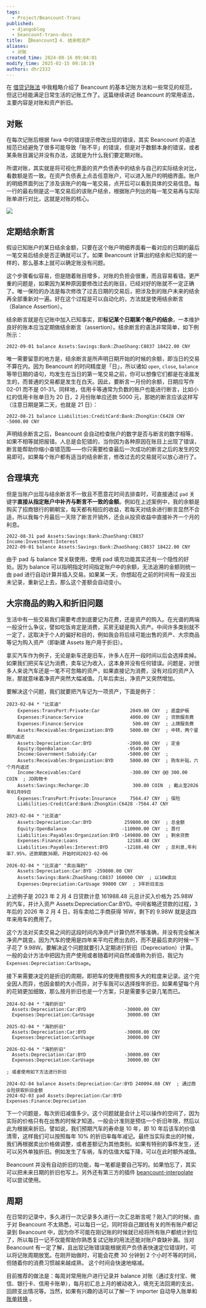 ```yaml
---
tags:
  - Project/Beancount-Trans
published:
  - djangoblog
  - beancount-trans-docs
title: 【Beancount】4. 结余和资产
aliases:
  - 对账
created_time: 2024-08-16 09:04:01
modify_time: 2025-02-15 09:18:19
authors: dhr2333
---
```


在 [借贷记账法](http://www.dhr2333.cn/article/2022/9/10/52.html "借贷记账法") 中我粗略介绍了 Beancount 的基本记账方法和一些常见的规范，但这已经能满足日常生活的记账工作了。这篇继续讲述 Beancount 的常用语法，主要内容是对账和资产折旧。

## 对账

在每次记账后根据 fava 中的错误提示修改出现的错误，其实 Beancount 的语法规范已经避免了很多可能导致「账不平」的错误，但是对于数额本身的错误，或者某条账目漏记并没有办法，这就是为什么我们要定期对账。

所谓对账，其实就是将可视化界面的资产负债表中的结余与自己的实际结余对比，看数额是否一致。在资产负债表上点击任意账户，可以进入账户的明细界面。账户的明细界面列出了涉及该账户的每一笔交易，点开后可以看到具体的交易信息。每一行的最右侧是这一笔交易后的该账户结余，根据账户列出的每一笔交易再与实际账单进行对比，这就是对账的核心。

![](https://daihaorui.oss-cn-hangzhou.aliyuncs.com/djangoblog/202210100909286.png)

## 定期结余断言

假设已知账户的某日结余金额，只要在这个账户明细界面看一看对应的日期的最后一笔交易后结余是否正确就可以了。如果 Beancount 计算出的结余和已知的是一样的，那么基本上就可以确定账没有问题。

这个步骤看似容易，但是随着账目增多，对账的负担会很重，而且容易看错。更严重的问题是，如果因为某种原因要修改过去的账目，已经对好的账就不一定正确了。唯一保险的办法是每次修改了过去日期的交易后，把涉及到的账户未来的结余再全部重新对一遍。好在这个过程是可以自动化的，方法就是使用结余断言（Balance Assertion）。

结余断言就是在记账中加入已知事实，即**标记某个日期某个账户的结余**，一本维护良好的账本应当定期做结余断言（assertion）。结余断言的语法非常简单，如下例所示：

```fallback
2022-09-01 balance Assets:Savings:Bank:ZhaoShang:C8837 18422.00 CNY
```

唯一需要留意的地方是，结余断言是所声明日期开始的时候的余额，即当日的交易不算在内。因为 Beancount 的时间精度是「日」，所以诸如 `open`, `close`, `balance` 等带日期的语句，均发生在当日的第一笔交易之前，你可以想像它们都是在凌晨发生的，而普通的交易都是发生在白天。因此，要断言一月份的余额，日期应写作 02-01 而不是 01-31。同样地，信用卡等通常为负数的账户也能进行断言，比如小红的信用卡账单日为 20 日，2 月份账单应还款 5000 元，那她的断言应该这样写（注意日期是第二天，也就是 21 日）：

```
2022-08-21 balance Liabilities:CreditCard:Bank:ZhongXin:C6428 CNY -5000.00 CNY
```

声明结余断言之后，Beancount 会自动检查账户的数字是否与断言的数字相等，如果不相等就把报错。人总是会犯错的，当你因为各种原因在账目上出现了错误，断言能帮助你缩小查错范围——你只需要检查最后一次成功的断言之后的发生的交易即可。如果每个账户都有适当的结余断言，修改过去的交易就可以放心进行了。

## 合理填充

但是当账户出现与结余断言不一致且不愿意花时间去排查时，可直接通过 `pad` 关键字**直接从指定账户中补齐与断言不一致的金额**。例如在上述案例中，我的余额是购买了招商银行的朝朝宝，每天都有相应的收益，若每天对结余进行断言显然不合适，所以我每个月最后一天除了断言开销外，还会从投资收益中直接补齐一个月的利息。

```fallback
2022-08-31 pad Assets:Savings:Bank:ZhaoShang:C8837 Income:Investment:Interest
2022-09-01 balance Assets:Savings:Bank:ZhaoShang:C8837 18422.00 CNY
```

由于 pad 与 balance 常关联使用，使用 pad 填充功能其实还有一个隐性的好处。因为 balance 可以指明指定时间指定账户中的余额，无法追溯的金额则统一由 pad 进行自动计算并插入交易。如果某一天，你想起在之前的时间有一段支出未记录，重新记上去，那么这个差额会自动变小。

## 大宗商品的购入和折旧问题

生活中有一些交易我们需要考虑到底要记为花费，还是资产的购入。在光谱的两端一般没什么争议，譬如吃饭肯定是消费，买房无疑是购入资产。中间许多类别就不一定了，这取决于个人的偏好和目的，例如我会将后续可能出售的资产、大宗商品等记为购入资产（即新建 Assets 账户用于折旧）。

拿买汽车作为例子，无论是新车还是旧车，许多人在开一段时间以后会选择卖掉。如果我们把买车记为消费，卖车记为收入，这本身并没有任何错误。问题是，对很多人来说汽车还是一笔不可忽略的资产，如果直接记为消费，没有对应的资产入账，那就意味着净资产突然大幅减值。几年后卖出，净资产又突然增加。

要解决这个问题，我们就要把汽车记为一项资产，下面是例子：

```fallback
2023-02-04 * "比亚迪"
    Expenses:TransPort:Private:Car           2049.00 CNY  ; 底盘护板
    Expenses:Finance:Service                 4000.00 CNY  ; 贷款服务费
    Expenses:Finance:Service                  500.00 CNY  ; 上牌服务费
    Assets:Receivables:Organization:BYD      5000.00 CNY  ; 中转，两个星期内返还
    Assets:Depreciation:Car:BYD             -2000.00 CNY  ; 定金
    Equity:OpenBalance                      -9549.00 CNY
    Income:Government:Subsidy:Car           -5000.00 CNY  ; 
    Assets:Receivables:Organization:BYD      5000.00 CNY  ; 购车补贴，六个月内返还
    Income:Receivables:Card                  -300.00 CNY @@ 300.00 COIN  ; JD购物卡
    Assets:Savings:Recharge:JD                300.00 COIN  ; 截止至2026年01月09日
    Expenses:TransPort:Private:Insurance     7564.47 CNY  ; 保险
    Liabilities:CreditCard:Bank:ZhongXin:C6428 -7564.47 CNY

2023-02-04 * "比亚迪"
    Assets:Depreciation:Car:BYD            259800.00 CNY  ; 总金额
    Equity:OpenBalance                    -110000.00 CNY  ; 首付
    Liabilities:Payables:Organization:BYD -149800.00 CNY  ; 剩余贷款
    Expenses:Finance:Loans                  12188.48 CNY
    Liabilities:Payables:Interest:BYD      -12188.48 CNY  ; 总利息,年利率7.95%，还款期数36期，开始时间2023-02-06
    
2026-02-04 * "比亚迪" "卖出海豹"
    Assets:Depreciation:Car:BYD -259800.00 CNY
    Assets:Savings:Bank:ZhaoShang:C8837 160000 CNY  ; 以16W卖出
    Expenses:Depreciation:CarUsage 99800 CNY  ; 3年折旧支出
```

上述例子是 2023 年 2 月 4 日贷款计息 161988.48 元总计买入价格为 25.98W 的汽车，并计入资产 Assets:Depreciation:Car:BYD。中间省略还贷款的过程，3 年后的 2026 年 2 月 4 日，将车卖给二手商获得 16W，剩下的 9.98W 就是这四年来用车的费用了。

这个方法对买卖交易之间的这段时间内净资产计算仍然不够准确，并没有完全解决净资产跳变。因为汽车的使用是四年来平均花费出去的，而不是最后卖的时候一下子花了 9.98W。要解决这个问题就要引入定期进行折旧（Depreciation）计算。一般的会计方法中把因为资产使用或者随着时间自然减值称为折旧，我记为 `Expenses:Depreciation:CarUsage`。

接下来需要决定的是折旧的周期，即把车的使用费按照多大的粒度来记录。这个完全因人而异，也因金额的大小而异，对于车我可以选择按年折旧，如果希望每个月的花销更加细致，那么按月折旧也是一个方案，只是需要多记录几笔而已。

```fallback
2024-02-04 * "海豹折旧"
  Assets:Depreciation:Car:BYD              -30000.00 CNY
  Expenses:Depreciation:CarUsage            30000.00 CNY

2025-02-04 * "海豹折旧"
  Assets:Depreciation:Car:BYD              -30000.00 CNY
  Expenses:Depreciation:CarUsage            30000.00 CNY

2026-02-04 * "海豹折旧"
  Assets:Depreciation:Car:BYD              -30000.00 CNY
  Expenses:Depreciation:CarUsage            30000.00 CNY

; 或者使用如下方法进行折旧

2024-02-04 balance Assets:Depreciation:Car:BYD 240094.08 CNY  ; 通过商业险获取折旧金额
2024-02-03 pad Assets:Depreciation:Car:BYD Expenses:Finance:Depreciation
```

下一个问题是，每次折旧减值多少。这个问题就是会计上可以操作的空间了，因为实际的价格只有在出售的时候才知道。一般会计准则是预估一个折旧年限，然后以此为根据来折旧。譬如说，我们预期汽车的寿命是 10 年，即 10 年后该车的价值清零，这样我们可以按照每年 10% 的折旧率每年减记。最终当实际卖出的时候，我们再根据卖出价格做调整，或者差额记为其他类别。如果有特别的事件发生，还可以另外单独折旧。例如发生了车祸，车的估值大幅下降，可以在此时额外减值。

Beancount 并没有自动折旧的功能，每一笔都是要自己写的。如果怕忘了，其实可以把未来日期的折旧也写上。另外还有第三方的插件 [beancount-interpolate](https://github.com/Akuukis/beancount-interpolate) 可以尝试使用。

## 周期

在日常的记录中，多久进行一次记录多久进行一次汇总断言呢？刚入门的时候，由于对 Beancount 不太熟悉，可以每日一记，同时将自己跟钱有关的所有账户都记录到 Beancount 中，因为你不可能在刚记账的时候就已经将所有账户都统计到位了，所以每日一记不仅能帮助你熟悉复试记账的用法还能对账户查缺补漏。当对 Beancount 有一定了解，且出现记账错误能根据资产负债表快速定位错误时，可以将记账周期放宽。在刚开始做时，可能会花费 30 分钟到 2 个小时不等的时间，但随着你的消费习惯越来越成熟， 这个时间会快速地缩减。

目前推荐的做法是：每周对常用账户进行记录并 balance 对账（通过支付宝、微信、银行卡、信用卡账单），每月初汇总上月的被动收入，填充无法回溯的支出，回顾支出情况等。当然，如果有兴趣的话可以了解一下 importer 自动导入账单和 [账单转换](https://trans.dhr2333.cn/) 。
